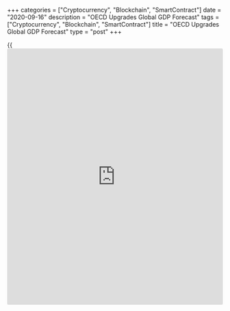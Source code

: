 +++
categories = ["Cryptocurrency", "Blockchain", "SmartContract"]
date = "2020-09-16"
description = "OECD Upgrades Global GDP Forecast"
tags = ["Cryptocurrency", "Blockchain", "SmartContract"]
title = "OECD Upgrades Global GDP Forecast"
type = "post"
+++

{{<iframe id="large-banner" src="https://www.bounty.group/#slide=1.0" width="100%" height="600" scrolling="no" style="border: 0px solid rgb(216, 221, 230); border-radius: 3px;">}}

The Organisation for Economic Cooperation and Development raised its
global economic forecast for 2020 as output picked up swiftly following
the easing of confinement measures and the initial re-opening of
businesses.  
  
According to the interim economic outlook report, released Wednesday,
the global [economy][1] will shrink 4.5 percent this year instead of 6
percent fall estimated in June. Meanwhile, the growth projection for
2021 was revised down to 5 percent from 5.2 percent.

The Paris-based agency noted that without the prompt and effective
[policy](https://www.fintechee.com/policy/) support introduced in all economies, the contraction in output
would have been substantially larger.

However, the agency cautioned that the outlook is subject to
considerable uncertainty and projections are dependent on assumptions
about the spread of the Covid-19 virus and [policy](https://www.fintechee.com/policy/) developments.

The US GDP was forecast to fall 3.8 percent, which was revised sharply
from -7.3 percent projected for 2020. The growth outlook for next year
was lowered to 4 percent from 4.1 percent.

At the same time, China's GDP is expected to grow 1.8 percent versus
previous forecast of -2.6 percent. In 2021, growth outlook was lifted to
8 percent from 6.8 percent.

For comments and feedback [contact](https://www.playgroundfx.com/contact/): editorial@rtt[news](https://www.letsplayfx.com/blog/forex-news-website/).com

[Economic News][1]

 **What parts of the world are seeing the best (and worst) economic
performances lately? Click[here][2] to check out our [Econ Scorecard][2]
and find out! See up-to-the-moment [ranking](https://www.playgroundfx.com/blog/crypto-exchange-ranking/)s for the best and worst
performers in [GDP][3], [unemployment rate][4], [inflation][5] and much
more.**

   1. www.rtt[news](https://www.letsplayfx.com/blog/forex-news-website/).com/Content/EconomicNews.aspx
   2. www.rtt[news](https://www.letsplayfx.com/blog/forex-news-website/).com/economic-scorecard/world-rank/PPI/highest-performance.aspx
   3. www.rtt[news](https://www.letsplayfx.com/blog/forex-news-website/).com/economic-scorecard/world-rank/GDP/highest-performance.aspx
   4. www.rtt[news](https://www.letsplayfx.com/blog/forex-news-website/).com/economic-scorecard/world-rank/unemployment-rate/lowest-performance.aspx
   5. www.rtt[news](https://www.letsplayfx.com/blog/forex-news-website/).com/economic-scorecard/world-rank/CPI/highest-performance.aspx